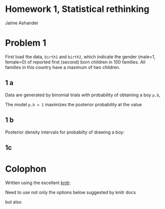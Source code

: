 # Homework 1, Statistical rethinking
 Jaime Ashander

<!--roptions dev=png,width=5,height=5 -->

<!--begin.rcode,echo=FALSE
require(bbmle)
require(rethinking)
require(ggplot2)
end.rcode-->

# Problem 1  

First load the data, `birth1` and `birth2`, which indicate the gender (male=1, female=0) of reported first (second) born children in 100 families.
All families in this country have a maximum of two children.

<!--begin.rcode problem1_setup, message=FALSE
data(homeworkch2) #
end.rcode-->

## 1 a

  Data are generated by binomial trials with probability of obtaining a boy `p.b`, 

<!--begin.rcode prob1a, message=FALSE
 p.b = seq(from=0, to=1, length.out=1000)
 prior = rep(1/1000, 1000)
 likelihood =  dbinom(sum(birth1)+sum(birth2), size=length(c(birth1,birth2)), prob=p.b) # likelihood of data given 1000 models (binomial success parameter)
 naive.posterior = prior * likelihood
 pb.max =  p.b[-log(likelihood) == min(-log(likelihood))]
end.rcode-->

  The model `p.b = 1` maximizes the posterior probability at the value
<!--begin.rcode prob1a, message=FALSE, echo=FALSE
print(pb.max)
end.rcode-->


## 1 b

<!--begin.rcode prob1b, message=FALSE
p.b.sample = sample(p.b, size=1e4, replace=TRUE, prob=naive.posterior)
p.b.sample = p.b.sample[order(p.b.sample)]
post.50 = c(p.b.sample[2500], p.b.sample[7500])
post.90 = c(p.b.sample[500], p.b.sample[9500])
post.95 = c(p.b.sample[250], p.b.sample[9750])
end.rcode-->

Posterior density intervals for probabilty of drawing a boy:
  
<!--begin.rcode prob1b, message=FALSE, echo=FALSE
cat( " 50 % interval: ", post.50, "\n")
cat( " 90 % interval: ", post.90, "\n")
cat( " 95 % interval: ", post.95, "\n")
end.rcode-->

<!--begin.rcode prob1a_fig, message=FALSE, fig=TRUE
dat = data.frame(prior=prior, likelihood=likelihood, posterior=naive.posterior, probability.boy=p.b)
g = ggplot(dat)+geom_vline(xintercept=pb.max,color='red')
g = g + geom_vline(xintercept=post.50,color='blue')
g = g + geom_vline(xintercept=post.90,color='orange')
g = g + geom_vline(xintercept=post.95,color='green')
g = g+geom_line(aes(probability.boy, posterior))    
g
end.rcode-->

## 1c

  
# Colophon 

Written using the excellent [knitr](http://yihui.github.com/knitr/).

Need to use not only the options below suggested by knitr docs

<!--begin.rcode eval=FALSE
opts_knit$set(base.url="https://github.com/ashander/stat-rethink/raw/master/")
end.rcode-->

but also 

<!--begin.rcode eval=FALSE
opts_knit$set(out.format='gfm')
end.rcode-->


